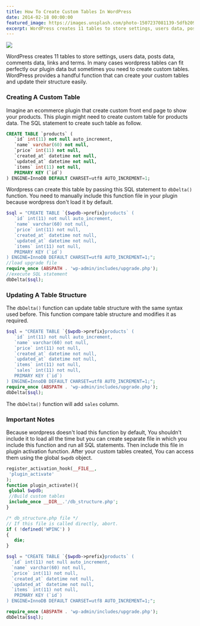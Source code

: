 ```yaml
---
title: How To Create Custom Tables In WordPress
date: 2014-02-18 00:00:00
featured_image: https://images.unsplash.com/photo-1507237081139-5dfb209dba79?q=90&fm=jpg&w=1000&fit=max
excerpt: WordPress creates 11 tables to store settings, users data, posts data, comments data, links and terms. In many cases wordpress tables can fit perfectly our plugin data but sometimes you need to create custom tables. WordPress provides a handful function that can create your custom tables and update their structure easily.
---
```


![](https://images.unsplash.com/photo-1507237081139-5dfb209dba79?q=90&fm=jpg&w=1000&fit=max)

WordPress creates 11 tables to store settings, users data, posts data, comments data, links and terms. In many cases wordpress tables can fit perfectly our plugin data but sometimes you need to create custom tables. WordPress provides a handful function that can create your custom tables and update their structure easily.

### Creating A Custom Table

Imagine an ecommerce plugin that create custom front end page to show your products. This plugin might need to create custom table for products data. The SQL statement to create such table as follow.

```sql
CREATE TABLE `products` (
   `id` int(11) not null auto_increment,
   `name` varchar(60) not null,
   `price` int(11) not null,
   `created_at` datetime not null,
   `updated_at` datetime not null,
   `items` int(11) not null,
   PRIMARY KEY (`id`)
) ENGINE=InnoDB DEFAULT CHARSET=utf8 AUTO_INCREMENT=1;
```

Wordpress can create this table by passing this SQL statement to `dbDelta()` function. You need to manually include this function file in your plugin because wordpress don't load it by default.

```php
$sql = "CREATE TABLE `{$wpdb->prefix}products` (
   `id` int(11) not null auto_increment,
   `name` varchar(60) not null,
   `price` int(11) not null,
   `created_at` datetime not null,
   `updated_at` datetime not null,
   `items` int(11) not null,
   PRIMARY KEY (`id`)
) ENGINE=InnoDB DEFAULT CHARSET=utf8 AUTO_INCREMENT=1;";
//load upgrade file
require_once (ABSPATH . 'wp-admin/includes/upgrade.php');
//execute SQL statement
dbDelta($sql);
```

### Updating A Table Structure

The `dbDelta()` function can update table structure with the same syntax used before. This function compare table structure and modifies it as required.

```php
$sql = "CREATE TABLE `{$wpdb->prefix}products` (
   `id` int(11) not null auto_increment,
   `name` varchar(60) not null,
   `price` int(11) not null,
   `created_at` datetime not null,
   `updated_at` datetime not null,
   `items` int(11) not null,
   `sales` int(11) not null,
   PRIMARY KEY (`id`)
) ENGINE=InnoDB DEFAULT CHARSET=utf8 AUTO_INCREMENT=1;";
require_once (ABSPATH . 'wp-admin/includes/upgrade.php');
dbDelta($sql);
```

The `dbDelta()` function will add `sales` column.

### Important Notes

Because wordpress doesn't load this function by default, You shouldn't include it to load all the time but you can create separate file in which you include this function and run all SQL statements. Then include this file in plugin activation function. After your custom tables created, You can access them using the global `$wpdb` object.

```php
register_activation_hook(__FILE__,
 'plugin_activate'
);
function plugin_activate(){
 global $wpdb;
 //Build custom tables
 include_once __DIR__.'/db_structure.php';
}
```

```php
/* db_structure.php file */
// If this file is called directly, abort.
if ( !defined('WPINC') )
{
   die;
}

$sql = "CREATE TABLE `{$wpdb->prefix}products` (
  `id` int(11) not null auto_increment,
  `name` varchar(60) not null,
  `price` int(11) not null,
  `created_at` datetime not null,
  `updated_at` datetime not null,
  `items` int(11) not null,
   PRIMARY KEY (`id`)
) ENGINE=InnoDB DEFAULT CHARSET=utf8 AUTO_INCREMENT=1;";

require_once (ABSPATH . 'wp-admin/includes/upgrade.php');
dbDelta($sql);
```